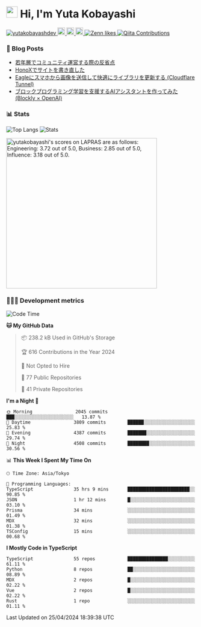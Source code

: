 <h1><img src="https://emojis.slackmojis.com/emojis/images/1613942336/14158/balloons.gif?1613942336" width="30"/> Hi, I'm Yuta Kobayashi</h1>

<p align="left"> 
  <a href="https://github.com/yutakobayashidev/yutakobayashidev/">
    <img src="https://komarev.com/ghpvc/?username=yutakobayashdev" alt="yutakobayashdev" />
  </a>
  <a href="https://mastodon.social/@yutakobayashi">
    <img height="20" src="https://img.shields.io/mastodon/follow/107202517736161782?domain=https%3A%2F%2Fmastodon.social&label=Mastodon&logo=mastodon&style=plastic" />
  </a>
  <a href="https://github.com/yutakobayashidev">
    <img height="20" src="https://img.shields.io/github/followers/yutakobayashidev?label=follow&logo=github&style=flat" />
  </a>
  <a href="https://www.reddit.com/user/yutakobayashi">
    <img height="20" src="https://img.shields.io/reddit/user-karma/combined/yutakobayashi?label=Reddit&logo=reddit&style=flat" />
  </a>
  <a href="https://zenn.dev/yutakobayashi">
    <img src="https://badgen.org/img/zenn/yutakobayashi/likes?style=plastic" alt="Zenn likes" />
  </a>
  <a href="https://qiita.com/yutakobayashi">
    <img src="https://badgen.org/img/qiita/yutakobayashi/contributions?style=plastic" alt="Qiita Contributions" />
  </a>
</p>

### 📕 Blog Posts

<!-- BLOG-POST-LIST:START -->
- [若年層でコミュニティ運営する際の反省点](https://yutakobayashi.dev/blog/junior-community)
- [HonoXでサイトを書き直した](https://yutakobayashi.dev/blog/honox)
- [Eagleにスマホから画像を送信して快適にライブラリを更新する &lpar;Cloudflare Tunnel&rpar;](https://zenn.dev/yutakobayashi/articles/eagle-cf-tunnel)
- [ブロックプログラミング学習を支援するAIアシスタントを作ってみた &lpar;Blockly × OpenAI&rpar;](https://zenn.dev/yutakobayashi/articles/blockly-openai)
<!-- BLOG-POST-LIST:END -->

### 📊 Stats

![Top Langs](https://github-readme-stats.vercel.app/api/top-langs/?username=yutakobayashidev)
![Stats](https://github-readme-stats.vercel.app/api?username=yutakobayashidev&count_private=true&show_icons=true&line_height=40)

<!--START_SECTION:lapras-card-->
<p ><a href="https://lapras.com/public/yutakobayashi" target="_blank" rel="noopener noreferrer"><img alt="yutakobayashi's scores on LAPRAS are as follows: Engineering: 3.72 out of 5.0, Business: 2.85 out of 5.0, Influence: 3.18 out of 5.0." src="https://lapras-card-generator.vercel.app/api/svg?e=3.72&b=2.85&i=3.18&b1=%23020e27&b2=%230e5593&i1=%2303102f&i2=%231688bf&l=en" width="400" ></a></p>
<!--END_SECTION:lapras-card-->

### 👩🏻‍💻 Development metrics

<!--START_SECTION:waka-->
![Code Time](http://img.shields.io/badge/Code%20Time-2%2C757%20hrs%2047%20mins-blue)

**🐱 My GitHub Data** 

> 📦 238.2 kB Used in GitHub's Storage 
 > 
> 🏆 616 Contributions in the Year 2024
 > 
> 🚫 Not Opted to Hire
 > 
> 📜 77 Public Repositories 
 > 
> 🔑 41 Private Repositories 
 > 
**I'm a Night 🦉** 

```text
🌞 Morning                2045 commits        ███░░░░░░░░░░░░░░░░░░░░░░   13.87 % 
🌆 Daytime                3809 commits        ██████░░░░░░░░░░░░░░░░░░░   25.83 % 
🌃 Evening                4387 commits        ███████░░░░░░░░░░░░░░░░░░   29.74 % 
🌙 Night                  4508 commits        ████████░░░░░░░░░░░░░░░░░   30.56 % 
```


📊 **This Week I Spent My Time On** 

```text
🕑︎ Time Zone: Asia/Tokyo

💬 Programming Languages: 
TypeScript               35 hrs 9 mins       ███████████████████████░░   90.85 % 
JSON                     1 hr 12 mins        █░░░░░░░░░░░░░░░░░░░░░░░░   03.10 % 
Prisma                   34 mins             ░░░░░░░░░░░░░░░░░░░░░░░░░   01.49 % 
MDX                      32 mins             ░░░░░░░░░░░░░░░░░░░░░░░░░   01.38 % 
TSConfig                 15 mins             ░░░░░░░░░░░░░░░░░░░░░░░░░   00.68 % 
```

**I Mostly Code in TypeScript** 

```text
TypeScript               55 repos            ███████████████░░░░░░░░░░   61.11 % 
Python                   8 repos             ██░░░░░░░░░░░░░░░░░░░░░░░   08.89 % 
MDX                      2 repos             █░░░░░░░░░░░░░░░░░░░░░░░░   02.22 % 
Vue                      2 repos             █░░░░░░░░░░░░░░░░░░░░░░░░   02.22 % 
Rust                     1 repo              ░░░░░░░░░░░░░░░░░░░░░░░░░   01.11 % 
```




 Last Updated on 25/04/2024 18:39:38 UTC
<!--END_SECTION:waka-->
